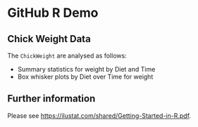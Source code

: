 # GitHub R Demo
## Chick Weight Data

The `ChickWeight` are analysed as follows:

+ Summary statistics for weight by Diet and Time
+ Box whisker plots by Diet over Time for weight

## Further information

Please see https://ilustat.com/shared/Getting-Started-in-R.pdf.
